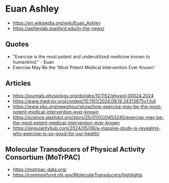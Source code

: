 # Euan Ashley

* https://en.wikipedia.org/wiki/Euan_Ashley
* https://ashleylab.stanford.edu/in-the-news/


## Quotes

* "Exercise is the most potent and underutilized medicine known to humankind." - Euan
* Exercise May Be the 'Most Potent Medical Intervention Ever Known'


## Articles

* https://journals.physiology.org/doi/abs/10.1152/physiol.00024.2024
* https://www.medrxiv.org/content/10.1101/2024.09.19.24313875v1.full
* https://www.pbs.org/newshour/show/how-exercise-may-be-the-most-potent-medical-intervention-ever-known
* https://science.slashdot.org/story/25/01/02/0453240/exercise-may-be-the-most-potent-medical-intervention-ever-known
* https://singularityhub.com/2024/05/06/a-massive-study-is-revealing-why-exercise-is-so-good-for-our-health/

## Molecular Transducers of Physical Activity Consortium (MoTrPAC)

* https://motrpac-data.org/
* https://commonfund.nih.gov/MolecularTransducers/highlights
